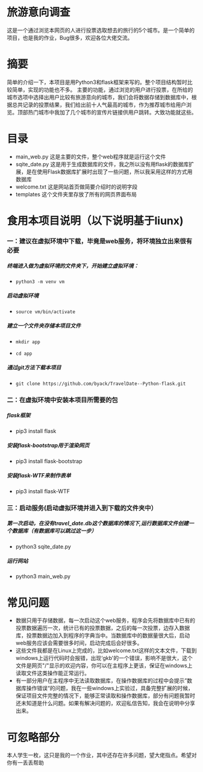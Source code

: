 # 旅游意向调查
这是一个通过浏览本网页的人进行投票选取想去的旅行的5个城市。是一个简单的项目，也是我的作业，Bug很多，欢迎各位大佬交流。

# 摘要
简单的介绍一下，本项目是用Python3和flask框架来写的。整个项目结构暂时比较简单，实现的功能也不多。
主要的功能，通过浏览的用户进行投票，在所给的城市选项中选择出用户比较有旅游意向的城市，我们会将数据存储到数据库中，根据总共记录的投票结果，我们给出前十人气最高的城市，作为推荐城市给用户浏览。顶部热门城市中我加了几个城市的宣传片链接供用户跳转。大致功能就这些。


# 目录
- main_web.py 这是主要的文件，整个web程序就是运行这个文件
- sqite_date.py  这是用于生成数据库的文件，我之所以没有用flask的数据库扩展，是在使用Flask数据库扩展时出现了一些问题，所以我采用这样的方式用数据库
- welcome.txt  这是网站首页做简要介绍时的说明字段
- templates  这个文件夹里存放了所有的网页界面布局

# 食用本项目说明（以下说明基于liunx)
### 一：建议在虚拟环境中下载，毕竟是web服务，将环境独立出来很有必要
##### 终端进入做为虚拟环境的文件夹下，开始建立虚拟环境：
-     python3 -m venv vm
##### 启动虚拟环境
-     source vm/bin/activate
##### 建立一个文件夹存储本项目文件
-     mkdir app
-     cd app
##### 通过git方法下载本项目
-     git clone https://github.com/byack/TravelDate--Python-flask.git

### 二：在虚拟环境中安装本项目所需要的包
##### flask框架
-   pip3 install flask
##### 安装flask-bootstrap用于渲染网页
-   pip3 install flask-bootstrap
##### 安装flask-WTF来制作表单
-   pip3 install flask-WTF
            
### 三：启动服务(启动虚拟环境并进入到下载的文件夹中）
##### 第一次启动，在没有travel_date.db这个数据库的情况下,运行数据库文件创建一个数据库（有数据库可以跳过这一步）
-   python3 sqite_date.py
##### 运行网站
-   python3 main_web.py
            
# 常见问题
- 数据只用于存储数据，每一次启动这个web服务，程序会先将数据库中已有的投票数据遍历一次，统计已有的投票数据，之后的每一次投票，边存入数据库，投票数据边加入到程序的字典当中。当数据库中的数据量很大后，启动web服务应该会需要很多时间，启动完成后会好很多。
- 这些文件我都是在Linux上完成的，比如welcome.txt这样的文本文件，下载到windows上运行代码时会报错，出现‘gkb'的一个错误，影响不是很大，这个文件是网页"/"显示的欢迎内容，你可以在主程序上更该，保证在windows上读取文件这类操作能正常运行。
- 有一部分用户在主程序中无法读取数据库，在操作数据库的过程中会提示”数据库操作错误“的问题，我在一些windows上实验过，具备完整扩展的时候，保证项目文件完整的情况下，能够正常读取和操作数据库，部分有问题我暂时还未知道是什么问题。如果有解决问题的，欢迎私信告知，我会在说明中分享出来。
    
# 可忽略部分
本人学生一枚，这只是我的一个作业，其中还存在许多问题，望大佬指点。希望对你有一丢丢帮助
